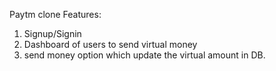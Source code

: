Paytm clone
Features: 
1. Signup/Signin
2. Dashboard of users to send virtual money
3. send money option which update the virtual amount in DB.

